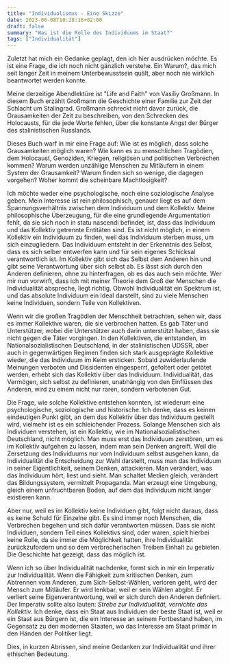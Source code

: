 ```yaml
---
title: "Individualismus - Eine Skizze"
date: 2023-06-08T10:28:16+02:00
draft: false
summary: "Was ist die Rolle des Individuums im Staat?"
tags: ["Individualität"]
---
```


Zuletzt hat mich ein Gedanke geplagt, den ich hier ausdrücken möchte. Es ist eine Frage, die ich noch nicht gänzlich verstehe. Ein Warum?, das mich seit langer Zeit in meinem Unterbewusstsein quält, aber noch nie wirklich beantwortet werden konnte.

Meine derzeitige Abendlektüre ist "Life and Faith" von Vasiliy Großmann. In diesem Buch erzählt Großmann die Geschichte einer Familie zur Zeit der Schlacht um Stalingrad. Großmann schreckt nicht davor zurück, die Grausamkeiten der Zeit zu beschreiben, von den Schrecken des Holocausts, für die jede Worte fehlen, über die konstante Angst der Bürger des stalinistischen Russlands.

Dieses Buch warf in mir eine Frage auf: Wie ist es möglich, dass solche Grausamkeiten möglich waren? Wie kann es zu menschlichen Tragödien, dem Holocaust, Genoziden, Kriegen, religiösen und politischen Verbrechen kommen? Warum werden unzählige Menschen zu Mitläufern in einem System der Grausamkeit? Warum finden sich so wenige, die dagegen vorgehen? Woher kommt die scheinbare Machtlosigkeit?

Ich möchte weder eine psychologische, noch eine soziologische Analyse geben. Mein Interesse ist rein philosophisch, genauer liegt es auf dem Spannungsverhältnis zwischen dem Individuum und dem Kollektiv. Meine philosophische Überzeugung, für die eine grundlegende Argumentation fehlt, da sie sich noch in statu nascendi befindet, ist, dass das Individuum und das Kollektiv getrennte Entitäten sind. Es ist nicht möglich, in einem Kollektiv ein Individuum zu finden, weil das Individuum sterben muss, um sich einzugliedern. Das Individuum entsteht in der Erkenntnis des Selbst, dass es sich selber entwerfen kann und für sein eigenes Schicksal verantwortlich ist. Im Kollektiv gibt sich das Selbst dem Anderen hin und gibt seine Verantwortung über sich selbst ab. Es lässt sich durch den Anderen definieren, ohne zu hinterfragen, ob es das auch sein möchte. Wer mir nun vorwirft, dass ich mit meiner Theorie dem Groß der Menschen die Individualität abspreche, liegt richtig. Obwohl Individualität ein Spektrum ist, und das absolute Individuum ein Ideal darstellt, sind zu viele Menschen keine Individuen, sondern Teile von Kollektiven.

Wenn wir die großen Tragödien der Menschheit betrachten, sehen wir, dass es immer Kollektive waren, die sie verbrochen hatten. Es gab Täter und Unterstützer, wobei die Unterstützer auch darin unterstützt haben, dass sie nicht gegen die Täter vorgingen. In den Kollektiven, die entstanden, im Nationalsozialistischen Deutschland, in der stalinistischen UDSSR, aber auch in gegenwärtigen Regimen finden sich stark ausgeprägte Kollektive wieder, die das Individuum im Keim ersticken. Sobald zuwiderlaufende Meinungen verboten und Dissidenten eingesperrt, gefoltert oder getötet werden, erhebt sich das Kollektiv über das Individuum. Individualität, das Vermögen, sich selbst zu definieren, unabhängig von den Einflüssen des Anderen, wird zu einem nicht nur raren, sondern verbotenen Gut.

Die Frage, wie solche Kollektive entstehen konnten, ist wiederum eine psychologische, soziologische und historische. Ich denke, dass es keinen eindeutigen Punkt gibt, an dem das Kollektiv über das Individuum gestellt wird, vielmehr ist es ein schleichender Prozess. Solange Menschen sich als Individuen verstehen, ist ein Kollektiv, wie im Nationalsozialistischen Deutschland, nicht möglich. Man muss erst das Individuum zerstören, um es im Kollektiv aufgehen zu lassen, indem man sein Denken angreift. Weil die Zersetzung des Individuums nur vom Individuum selbst ausgehen kann, da Individualität die Entscheidung zur Wahl darstellt, muss man das Individuum in seiner Eigentlichkeit, seinem Denken, attackieren. Man verändert, was das Individuum hört, liest und sieht. Man schaltet Medien gleich, verändert das Bildungssystem, vermittelt Propaganda. Man erzeugt eine Umgebung, gleich einem unfruchtbaren Boden, auf dem das Individuum nicht länger existieren kann.

Aber nur, weil es im Kollektiv keine Individuen gibt, folgt nicht daraus, dass es keine Schuld für Einzelne gibt. Es sind immer noch Menschen, die Verbrechen begehen und sich dafür verantworten müssen. Dass sie nicht Individuen, sondern Teil eines Kollektivs sind, oder waren, spielt hierbei keine Rolle, da sie immer die Möglichkeit hatten, ihre Individualität zurückzufordern und so dem verbrecherischen Treiben Einhalt zu gebieten. Die Geschichte hat gezeigt, dass das möglich ist.

Wenn ich so über Individualität nachdenke, formt sich in mir ein Imperativ zur Individualität. Wenn die Fähigkeit zum kritischen Denken, zum Abtrennen vom Anderen, zum Sich-Selbst-Wählen, verloren geht, wird der Mensch zum Mitläufer. Er wird lenkbar, weil er sein Wählen abgibt. Er verliert seine Eigenverantwortung, weil er sich durch den Anderen definiert. Der Imperativ sollte also lauten: *Strebe zur Individualität, vernichte das Kollektiv.* Ich denke, dass ein Staat aus Individuen der beste Staat ist, weil er ein Staat aus Bürgern ist, die ein Interesse an seinem Fortbestand haben, im Gegensatz zu den modernen Staaten, wo das Interesse am Staat primär in den Händen der Politiker liegt.

Dies, in kurzen Abrissen, sind meine Gedanken zur Individualität und ihrer ethischen Bedeutung.